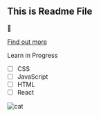 ## This is Readme File

🚀

[Find out more](https://google.com)

Learn in Progress

- [ ] CSS
- [ ] JavaScript
- [ ] HTML
- [ ] React

![cat]([https://img.freepik.com/fotos-kostenlos/suesse-katze-und-grosse-generative-ki-fuer-sandwiches_169016-28918.jpg?w=1380&t=st=1696498739~exp=1696499339~hmac=9d413b231e79d8d962d19f7bf62ba3a60c50e9c7fe36a532849ad9b6514683b0](https://img.freepik.com/fotos-kostenlos/suesse-katze-und-grosse-generative-ki-fuer-sandwiches_169016-28918.jpg?w=1380&t=st=1696498739~exp=1696499339~hmac=9d413b231e79d8d962d19f7bf62ba3a60c50e9c7fe36a532849ad9b6514683b0)https://img.freepik.com/fotos-kostenlos/suesse-katze-und-grosse-generative-ki-fuer-sandwiches_169016-28918.jpg?w=1380&t=st=1696498739~exp=1696499339~hmac=9d413b231e79d8d962d19f7bf62ba3a60c50e9c7fe36a532849ad9b6514683b0)

